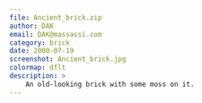 ```yaml
---
file: Ancient_brick.zip
author: DAK
email: DAK@massassi.com
category: brick
date: 2000-07-19
screenshot: Ancient_brick.jpg
colormap: dflt
description: >
    An old-looking brick with some moss on it.
---
```

